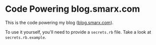 Code Powering blog.smarx.com
============================

This is the code powering my blog ([blog.smarx.com](http://blog.smarx.com)).

To use it yourself, you'll need to provide a `secrets.rb` file. Take a look at `secrets.rb.example`.
